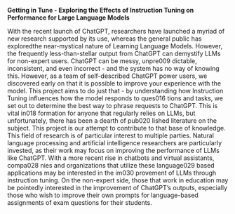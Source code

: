 **Getting in Tune - Exploring the Effects of Instruction Tuning on Performance for Large Language Models**


With the recent launch of ChatGPT, researchers have launched a myriad of new research supported by its use, whereas the general public has exploredthe near-mystical nature of Learning Language Models. However, the frequently less-than-stellar output from ChatGPT can demystify LLMs for non-expert users. ChatGPT can be messy, unpre009 dictable, inconsistent, and even incorrect - and the system has no way of knowing this. However, as a team of self-described ChatGPT power users, we discovered early on that it is possible to improve your experience with the model. This project aims to do just that - by understanding how Instruction Tuning influences how the model responds to ques016 tions and tasks, we set out to determine the best way to phrase requests to ChatGPT. This is vital in018 formation for anyone that regularly relies on LLMs, but unfortunately, there has been a dearth of pub020 lished literature on the subject. This project is our attempt to contribute to that base of knowledge. This field of research is of particular interest to multiple parties. Natural language processing and artificial intelligence researchers are particularly invested, as their work may focus on improving the performance of LLMs like ChatGPT. With a more recent rise in chatbots and virtual assistants, compa028 nies and organizations that utilize these language029 based applications may be interested in the im030 provement of LLMs through instruction tuning. On the non-expert side, those that work in education may be pointedly interested in the improvement of ChatGPT’s outputs, especially those who wish to improve their own prompts for language-based assignments of exam questions for their students.


